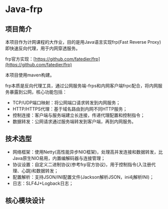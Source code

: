 # Java-frp

## 项目简介

本项目作为计网课程的大作业，目的是用Java语言实现frp(Fast Reverse Proxy)即快速反向代理，用于内网穿透服务。

frp官方实现：[https://github.com/fatedier/frp](https://github.com/fatedier/frp)

本项目使用maven构建。

frp本质是反向代理工具，通过公网服务端-frps和内网客户端frpc配合，将内网服务暴露到公网，核心功能包括：

* TCP/UDP端口映射：将公网端口请求转发到内网服务；
* HTTP/HTTPS代理：基于域名路由到内网不同HTTP服务；
* 控制连接：客户端与服务端建立长连接，传递代理配置和控制指令；
* 数据转发：公网请求通过服务端转发到客户端，再到内网服务。

## 技术选型

* 网络框架：使用Netty(高性能异步NIO框架)，处理高并发连接和数据转发，比Java原生NIO易用，内置编解码器与连接管理；
* 协议设置：自定义二进制协议(参考frp官方协议)，用于控制指令(入注册代理、心跳)和数据转发；
* 配置解析：支持JSON/INI配置文件(Jackson解析JSON，ini4j解析INI)；
* 日志：SLF4J+Logback日志；

## 核心模块设计

